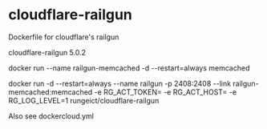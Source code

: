 # cloudflare-railgun
Dockerfile for cloudflare's railgun

cloudflare-railgun 5.0.2

docker run --name railgun-memcached -d --restart=always memcached

docker run -d --restart=always --name railgun -p 2408:2408 --link railgun-memcached:memcached -e RG_ACT_TOKEN= -e RG_ACT_HOST= -e RG_LOG_LEVEL=1 rungeict/cloudflare-railgun

Also see dockercloud.yml
